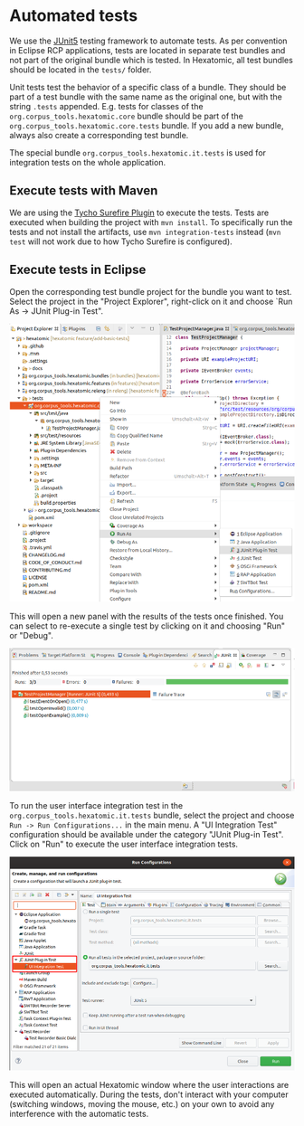 # Automated tests

We use the [JUnit5](https://junit.org/junit5/) testing framework to automate tests.
As per convention in Eclipse RCP applications, tests are located in separate test bundles and not part of the original
bundle which is tested.
In Hexatomic, all test bundles should be located in the `tests/` folder.

Unit tests test the behavior of a specific class of a bundle.
They should be part of a test bundle with the same name as the original one, but with the string `.tests` appended.
E.g. tests for classes of the `org.corpus_tools.hexatomic.core` bundle should be part of the 
`org.corpus_tools.hexatomic.core.tests` bundle.
If you add a new bundle, always also create a corresponding test bundle.

The special bundle `org.corpus_tools.hexatomic.it.tests` is used for integration tests on the whole application.


## Execute tests with Maven

We are using the [Tycho Surefire Plugin](https://www.eclipse.org/tycho/sitedocs/tycho-surefire/tycho-surefire-plugin/) 
to execute the tests.
Tests are executed when building the project with `mvn install`.
To specifically run the tests and not install the artifacts, use `mvn integration-tests` instead (`mvn test` will not work
due to how Tycho Surefire is configured).

## Execute tests in Eclipse

Open the corresponding test bundle project for the bundle you want to test.
Select the project in the "Project Explorer", right-click on it and choose `Run As -> JUnit  Plug-in Test".

![Run JUnit test in Eclipse](run-test-eclipse.png)

This will open a new panel with the results of the tests once finished.
You can select to re-execute a single test by clicking on it and choosing "Run" or "Debug".

![Eclipse JUnit test results](junit-eclipse-dialog.png)

To run the user interface integration test in the `org.corpus_tools.hexatomic.it.tests` bundle, select the project and
choose `Run -> Run Configurations...` in the main menu.
A "UI Integration Test" configuration should be available under the category "JUnit Plug-in Test".
Click on "Run" to execute the user interface integration tests.

![Run UI tests configuration](launch-ui-tests.png)

This will open an actual Hexatomic window where the user interactions are executed automatically.
During the tests, don't interact with your computer (switching windows, moving the mouse, etc.) on your own to avoid
any interference with the automatic tests.
